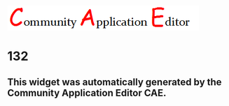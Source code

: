 ![CAE](https://github.com/PhilCAEOrg/CAE-Deployment-Temp/blob/gh-pages/frontendComponent-132/img/logo.png)  

132
===================


This widget was automatically generated by the Community Application Editor CAE.  
---------------
